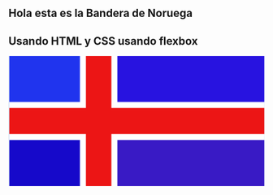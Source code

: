 ## Hola esta es la Bandera de Noruega

## Usando HTML y CSS usando flexbox

![alt text](./img/image.png)